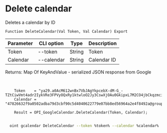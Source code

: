 ﻿---
sidebar_position: 5
---

# Delete calendar
 Deletes a calendar by ID



`Function DeleteCalendar(Val Token, Val Calendar) Export`

  | Parameter | CLI option | Type | Description |
  |-|-|-|-|
  | Token | --token | String | Token |
  | Calendar | --calendar | String | Calendar ID |

  
  Returns:  Map Of KeyAndValue - serialized JSON response from Google

<br/>




```bsl title="Code example"
    Token    = "ya29.a0AcM612wnBx7VbJAgYkpcebX-dM-G_-TZtCiwVmt4adr2IykVRe3FPVyOQxRy1ktwloO2Jy3CswXjOAu0GkipxL7M2CO4jbCkqzmci2d7-...";
    Calendar = "47826632f9a0502adba79d3cbf90c5d4040622779e07bb8ed56964a2e4f8492a@group.calendar.google.com";

    Result = OPI_GoogleCalendar.DeleteCalendar(Token, Calendar);
```



```sh title="CLI command example"
    
  oint gcalendar DeleteCalendar --token %token% --calendar %calendar%

```

```json title="Result"

```
